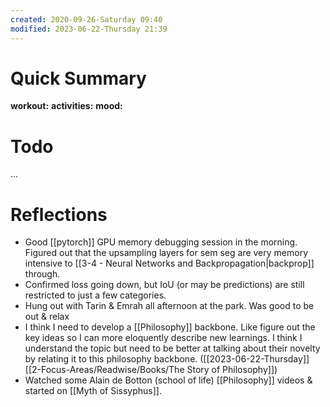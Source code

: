 ```yaml
---
created: 2020-09-26-Saturday 09:40
modified: 2023-06-22-Thursday 21:39
---
```


# Quick Summary

**workout:**
**activities:**
**mood:**

# Todo

...

# Reflections
- Good [[pytorch]] GPU memory debugging session in the morning. Figured out that the upsampling layers for sem seg are very memory intensive to [[3-4 - Neural Networks and Backpropagation|backprop]] through.
- Confirmed loss going down, but IoU (or may be predictions) are still restricted to just a few categories.
- Hung out with Tarin & Emrah all afternoon at the park. Was good to be out & relax
- I think I need to develop a [[Philosophy]] backbone. Like figure out the key ideas so I can more eloquently describe new learnings. I think I understand the topic but need to be better at talking about their novelty by relating it to this philosophy backbone. ([[2023-06-22-Thursday]] [[2-Focus-Areas/Readwise/Books/The Story of Philosophy]])
- Watched some Alain de Botton (school of life) [[Philosophy]] videos & started on [[Myth of Sissyphus]].
